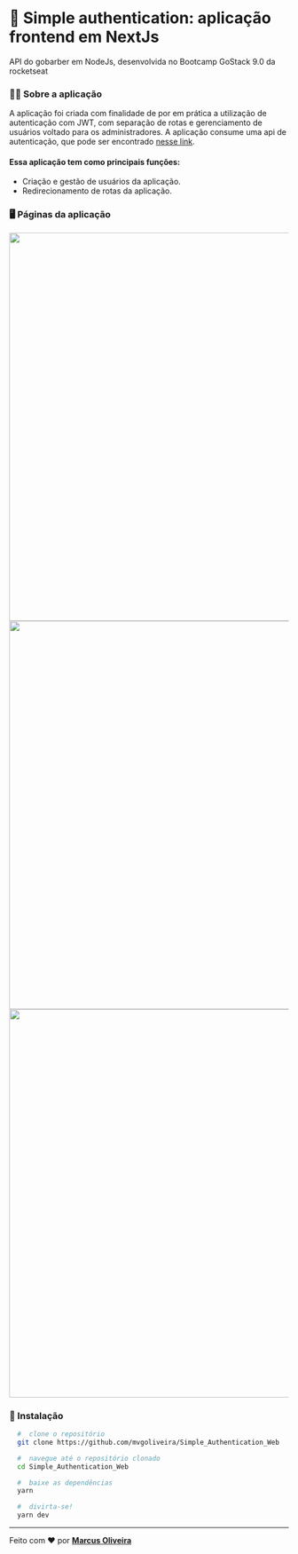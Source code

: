 # :rocket: Simple authentication: aplicação frontend em NextJs
 API do gobarber em NodeJs, desenvolvida no Bootcamp GoStack 9.0 da rocketseat
 

### 	:man_technologist: Sobre a aplicação

A aplicação foi criada com finalidade de por em prática a utilização de autenticação com JWT, com separação de rotas e gerenciamento de usuários voltado para os administradores. A aplicação consume uma api de autenticação, que pode ser encontrado [nesse link](https://github.com/mvgoliveira/Simple_authentication_api).

#### Essa aplicação tem como principais funções:
- Criação e gestão de usuários da aplicação.
- Redirecionamento de rotas da aplicação.


### :desktop_computer: Páginas da aplicação

<img src="https://user-images.githubusercontent.com/53785487/121787882-2ff8b880-cb9f-11eb-8a14-96feebc900fa.png" width="700px"/>
<img src="https://user-images.githubusercontent.com/53785487/121787932-95e54000-cb9f-11eb-96ae-806c9b0f804c.png" width="700px"/>
<img src="https://user-images.githubusercontent.com/53785487/121787941-a85f7980-cb9f-11eb-82a5-c93ded25d1d8.png" width="700px"/>

### 📁 Instalação

```bash
  #  clone o repositório
  git clone https://github.com/mvgoliveira/Simple_Authentication_Web

  #  navegue até o repositório clonado
  cd Simple_Authentication_Web

  #  baixe as dependências
  yarn

  #  divirta-se!
  yarn dev
```

<hr>

Feito com :hearts: por **[Marcus Oliveira](https://www.linkedin.com/in/marcus-oliveira-3b92011a7/)**
